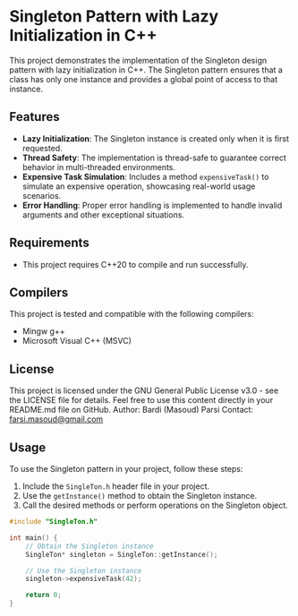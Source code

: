 
# Singleton Pattern with Lazy Initialization in C++

This project demonstrates the implementation of the Singleton design pattern with lazy initialization in C++. The Singleton pattern ensures that a class has only one instance and provides a global point of access to that instance.

## Features

- **Lazy Initialization**: The Singleton instance is created only when it is first requested.
- **Thread Safety**: The implementation is thread-safe to guarantee correct behavior in multi-threaded environments.
- **Expensive Task Simulation**: Includes a method `expensiveTask()` to simulate an expensive operation, showcasing real-world usage scenarios.
- **Error Handling**: Proper error handling is implemented to handle invalid arguments and other exceptional situations.

## Requirements
- This project requires C++20 to compile and run successfully.

## Compilers
This project is tested and compatible with the following compilers:
- Mingw g++
- Microsoft Visual C++ (MSVC)

## License
This project is licensed under the GNU General Public License v3.0 - see the LICENSE file for details.
Feel free to use this content directly in your README.md file on GitHub.
Author: Bardi (Masoud) Parsi
Contact: farsi.masoud@gmail.com

## Usage

To use the Singleton pattern in your project, follow these steps:

1. Include the `SingleTon.h` header file in your project.
2. Use the `getInstance()` method to obtain the Singleton instance.
3. Call the desired methods or perform operations on the Singleton object.

```cpp
#include "SingleTon.h"

int main() {
    // Obtain the Singleton instance
    SingleTon* singleton = SingleTon::getInstance();

    // Use the Singleton instance
    singleton->expensiveTask(42);

    return 0;
}
